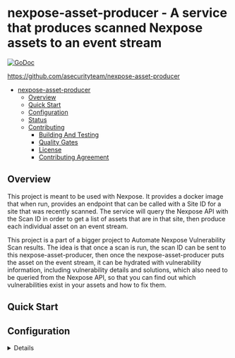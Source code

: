 <a id="markdown-nexpose-asset-producer" name="nexpose-asset-producer"></a>
# nexpose-asset-producer - A service that produces scanned Nexpose assets to an event stream
[![GoDoc](https://godoc.org/github.com/asecurityteam/nexpose-asset-producer?status.svg)](https://godoc.org/github.com/asecurityteam/nexpose-asset-producer)

<https://github.com/asecurityteam/nexpose-asset-producer>

<!-- TOC -->

- [nexpose-asset-producer](#nexpose-asset-producer)
    - [Overview](#overview)
    - [Quick Start](#quick-start)
    - [Configuration](#configuration)
    - [Status](#status)
    - [Contributing](#contributing)
        - [Building And Testing](#building-and-testing)
        - [Quality Gates](#quality-gates)
        - [License](#license)
        - [Contributing Agreement](#contributing-agreement)

<!-- /TOC -->

<a id="markdown-overview" name="overview"></a>
## Overview
This project is meant to be used with Nexpose. It provides a docker
image that when run, provides an endpoint that can be called with a
Site ID for a site that was recently scanned. The service will query the
Nexpose API with the Scan ID in order to get a list of assets that are
in that site, then produce each individual asset on an event stream.

This project is a part of a bigger project to Automate Nexpose Vulnerability
Scan results. The idea is that once a scan is run, the scan ID can be sent
to this nexpose-asset-producer, then once the nexpose-asset-producer puts
the asset on the event stream, it can be hydrated with vulnerability
information, including vulnerability details and solutions, which also
need to be queried from the Nexpose API, so that you can find out which
 vulnerabilities exist in your assets and how to fix them.
<Links to other references or material.>

<a id="markdown-quick-start" name="quick-start"></a>
## Quick Start

<Hello world style example.>

<a id="markdown-configuration" name="configuration"></a>
## Configuration

<Details of how to actually work with the project>

### Environment Variables
Here are the environment variables that need to be set

| Name                  | Required | Description                                                                          | Example                       |
|-----------------------|:--------:|--------------------------------------------------------------------------------------|-------------------------------|
| NEXPOSE_API_HOST      |   Yes    | Scheme and host for the Nexpose instance                                             | https://nexpose.mycompany.com |
| NEXPOSE_API_USERNAME  |   Yes    | Username to access the Nexpose instance                                              | myusername                    |
| NEXPOSE_API_PASSWORD  |   Yes    | Password that corresponds to the provided username                                   | mypassword                    |
| NEXPOSE_PAGESIZE      |    No    | The number of Nexpose assets to get back at a time (default 100)                     | 100                           |
| HTTPPRODUCER_API_HOST |   Yes    | Scheme and host for the HTTP event producer (i.e., Benthos connected to SQS/Kinesis) | http://benthos:4195           |


<a id="markdown-status" name="status"></a>
## Status

This project is in incubation which means we are not yet operating this tool in production
and the interfaces are subject to change.

<a id="markdown-contributing" name="contributing"></a>
## Contributing

<a id="markdown-building-and-testing" name="building-and-testing"></a>
### Building And Testing

We publish a docker image called [SDCLI](https://github.com/asecurityteam/sdcli) that
bundles all of our build dependencies. It is used by the included Makefile to help make
building and testing a bit easier. The following actions are available through the Makefile:

-   make dep

    Install the project dependencies into a vendor directory

-   make lint

    Run our static analysis suite

-   make test

    Run unit tests and generate a coverage artifact

-   make integration

    Run integration tests and generate a coverage artifact

-   make coverage

    Report the combined coverage for unit and integration tests

-   make build

    Generate a local build of the project (if applicable)

-   make run

    Run a local instance of the project (if applicable)

-   make doc

    Generate the project code documentation and make it viewable
    locally.

<a id="markdown-quality-gates" name="quality-gates"></a>
### Quality Gates

Our build process will run the following checks before going green:

-   make lint
-   make test
-   make integration
-   make coverage (combined result must be 85% or above for the project)

Running these locally, will give early indicators of pass/fail.

<a id="markdown-license" name="license"></a>
### License

This project is licensed under Apache 2.0. See LICENSE.txt for details.

<a id="markdown-contributing-agreement" name="contributing-agreement"></a>
### Contributing Agreement

Atlassian requires signing a contributor's agreement before we can accept a
patch. If you are an individual you can fill out the
[individual CLA](https://na2.docusign.net/Member/PowerFormSigning.aspx?PowerFormId=3f94fbdc-2fbe-46ac-b14c-5d152700ae5d).
If you are contributing on behalf of your company then please fill out the
[corporate CLA](https://na2.docusign.net/Member/PowerFormSigning.aspx?PowerFormId=e1c17c66-ca4d-4aab-a953-2c231af4a20b).
